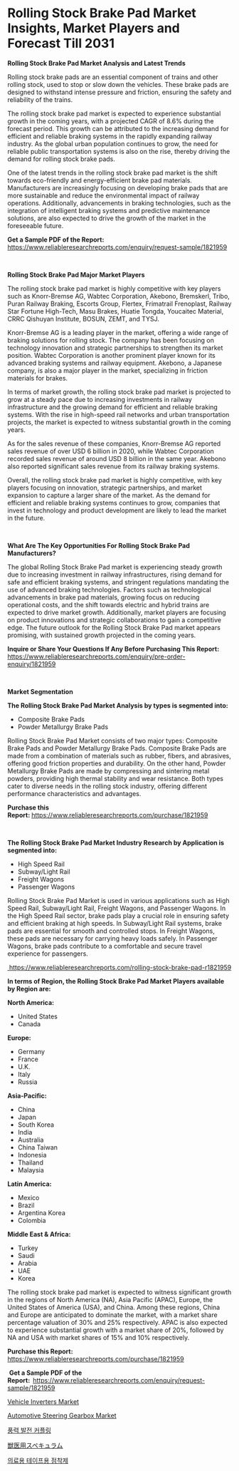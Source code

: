 <p><h1>Rolling Stock Brake Pad Market Insights, Market Players and Forecast Till 2031</h1></p><p><strong>Rolling Stock Brake Pad Market Analysis and Latest Trends</strong></p>
<p><p>Rolling stock brake pads are an essential component of trains and other rolling stock, used to stop or slow down the vehicles. These brake pads are designed to withstand intense pressure and friction, ensuring the safety and reliability of the trains.</p><p>The rolling stock brake pad market is expected to experience substantial growth in the coming years, with a projected CAGR of 8.6% during the forecast period. This growth can be attributed to the increasing demand for efficient and reliable braking systems in the rapidly expanding railway industry. As the global urban population continues to grow, the need for reliable public transportation systems is also on the rise, thereby driving the demand for rolling stock brake pads.</p><p>One of the latest trends in the rolling stock brake pad market is the shift towards eco-friendly and energy-efficient brake pad materials. Manufacturers are increasingly focusing on developing brake pads that are more sustainable and reduce the environmental impact of railway operations. Additionally, advancements in braking technologies, such as the integration of intelligent braking systems and predictive maintenance solutions, are also expected to drive the growth of the market in the foreseeable future.</p></p>
<p><strong>Get a Sample PDF of the Report:&nbsp;</strong> <a href="https://www.reliableresearchreports.com/enquiry/request-sample/1821959">https://www.reliableresearchreports.com/enquiry/request-sample/1821959</a></p>
<p>&nbsp;</p>
<p><strong>Rolling Stock Brake Pad Major Market Players</strong></p>
<p><p>The rolling stock brake pad market is highly competitive with key players such as Knorr-Bremse AG, Wabtec Corporation, Akebono, Bremskerl, Tribo, Puran Railway Braking, Escorts Group, Flertex, Frimatrail Frenoplast, Railway Star Fortune High-Tech, Masu Brakes, Huatie Tongda, Youcaitec Material, CRRC Qishuyan Institute, BOSUN, ZEMT, and TYSJ.</p><p>Knorr-Bremse AG is a leading player in the market, offering a wide range of braking solutions for rolling stock. The company has been focusing on technology innovation and strategic partnerships to strengthen its market position. Wabtec Corporation is another prominent player known for its advanced braking systems and railway equipment. Akebono, a Japanese company, is also a major player in the market, specializing in friction materials for brakes.</p><p>In terms of market growth, the rolling stock brake pad market is projected to grow at a steady pace due to increasing investments in railway infrastructure and the growing demand for efficient and reliable braking systems. With the rise in high-speed rail networks and urban transportation projects, the market is expected to witness substantial growth in the coming years.</p><p>As for the sales revenue of these companies, Knorr-Bremse AG reported sales revenue of over USD 6 billion in 2020, while Wabtec Corporation recorded sales revenue of around USD 8 billion in the same year. Akebono also reported significant sales revenue from its railway braking systems.</p><p>Overall, the rolling stock brake pad market is highly competitive, with key players focusing on innovation, strategic partnerships, and market expansion to capture a larger share of the market. As the demand for efficient and reliable braking systems continues to grow, companies that invest in technology and product development are likely to lead the market in the future.</p></p>
<p>&nbsp;</p>
<p><strong>What Are The Key Opportunities For Rolling Stock Brake Pad Manufacturers?</strong></p>
<p><p>The global Rolling Stock Brake Pad market is experiencing steady growth due to increasing investment in railway infrastructures, rising demand for safe and efficient braking systems, and stringent regulations mandating the use of advanced braking technologies. Factors such as technological advancements in brake pad materials, growing focus on reducing operational costs, and the shift towards electric and hybrid trains are expected to drive market growth. Additionally, market players are focusing on product innovations and strategic collaborations to gain a competitive edge. The future outlook for the Rolling Stock Brake Pad market appears promising, with sustained growth projected in the coming years.</p></p>
<p><strong>Inquire or Share Your Questions If Any Before Purchasing This Report:</strong> <a href="https://www.reliableresearchreports.com/enquiry/pre-order-enquiry/1821959">https://www.reliableresearchreports.com/enquiry/pre-order-enquiry/1821959</a></p>
<p>&nbsp;</p>
<p><strong>Market Segmentation</strong></p>
<p><strong>The Rolling Stock Brake Pad Market Analysis by types is segmented into:</strong></p>
<p><ul><li>Composite Brake Pads</li><li>Powder Metallurgy Brake Pads</li></ul></p>
<p><p>Rolling Stock Brake Pad Market consists of two major types: Composite Brake Pads and Powder Metallurgy Brake Pads. Composite Brake Pads are made from a combination of materials such as rubber, fibers, and abrasives, offering good friction properties and durability. On the other hand, Powder Metallurgy Brake Pads are made by compressing and sintering metal powders, providing high thermal stability and wear resistance. Both types cater to diverse needs in the rolling stock industry, offering different performance characteristics and advantages.</p></p>
<p><strong>Purchase this Report:&nbsp;</strong><a href="https://www.reliableresearchreports.com/purchase/1821959">https://www.reliableresearchreports.com/purchase/1821959</a></p>
<p>&nbsp;</p>
<p><strong>The Rolling Stock Brake Pad Market Industry Research by Application is segmented into:</strong></p>
<p><ul><li>High Speed Rail</li><li>Subway/Light Rail</li><li>Freight Wagons</li><li>Passenger Wagons</li></ul></p>
<p><p>Rolling Stock Brake Pad Market is used in various applications such as High Speed Rail, Subway/Light Rail, Freight Wagons, and Passenger Wagons. In the High Speed Rail sector, brake pads play a crucial role in ensuring safety and efficient braking at high speeds. In Subway/Light Rail systems, brake pads are essential for smooth and controlled stops. In Freight Wagons, these pads are necessary for carrying heavy loads safely. In Passenger Wagons, brake pads contribute to a comfortable and secure travel experience for passengers.</p></p>
<p><a href="https://www.reliableresearchreports.com/rolling-stock-brake-pad-r1821959">&nbsp;https://www.reliableresearchreports.com/rolling-stock-brake-pad-r1821959</a></p>
<p><strong>In terms of Region, the Rolling Stock Brake Pad Market Players available by Region are:</strong></p>
<p>
    <p> <strong> North America: </strong>
        <ul>
            <li>United States</li>
            <li>Canada</li>
        </ul>
        </p> 
    <p> <strong> Europe: </strong>
        <ul>
            <li>Germany</li>
            <li>France</li>
            <li>U.K.</li>
            <li>Italy</li>
            <li>Russia</li>
        </ul>
        </p> 
    <p> <strong> Asia-Pacific: </strong>
        <ul>
            <li>China</li>
            <li>Japan</li>
            <li>South Korea</li>
            <li>India</li>
            <li>Australia</li>
            <li>China Taiwan</li>
            <li>Indonesia</li>
            <li>Thailand</li>
            <li>Malaysia</li>
        </ul>
        </p> 
    <p> <strong> Latin America: </strong>
        <ul>
            <li>Mexico</li>
            <li>Brazil</li>
            <li>Argentina Korea</li>
            <li>Colombia</li>
        </ul>
        </p> 
    <p> <strong> Middle East & Africa: </strong>
        <ul>
            <li>Turkey</li>
            <li>Saudi</li>
            <li>Arabia</li>
            <li>UAE</li>
            <li>Korea</li>
        </ul>
    </p>
    </p>
<p><p>The rolling stock brake pad market is expected to witness significant growth in the regions of North America (NA), Asia Pacific (APAC), Europe, the United States of America (USA), and China. Among these regions, China and Europe are anticipated to dominate the market, with a market share percentage valuation of 30% and 25% respectively. APAC is also expected to experience substantial growth with a market share of 20%, followed by NA and USA with market shares of 15% and 10% respectively.</p></p>
<p><strong>Purchase this Report: </strong><a href="https://www.reliableresearchreports.com/purchase/1821959">https://www.reliableresearchreports.com/purchase/1821959</a></p>
<p>&nbsp;<strong>Get a Sample PDF of the Report:&nbsp;&nbsp;</strong><a href="https://www.reliableresearchreports.com/enquiry/request-sample/1821959">https://www.reliableresearchreports.com/enquiry/request-sample/1821959</a></p>
<p><strong></strong></p>
<p><p><a href="https://github.com/dringals/Market-Research-Report-List-4/blob/main/vehicle-inverters-market.md">Vehicle Inverters Market</a></p><p><a href="https://github.com/lbird53714/Market-Research-Report-List-5/blob/main/automotive-steering-gearbox-market.md">Automotive Steering Gearbox Market</a></p><p><a href="https://github.com/Edwards13Jessica/Market-Research-Report-List-1/blob/main/5099343114941.md">풍력 발전 커플링</a></p><p><a href="https://github.com/ChloeConn27/Market-Research-Report-List-1/blob/main/4402633127864.md">獣医用スペキュラム</a></p><p><a href="https://github.com/rahat-gis/Market-Research-Report-List-1/blob/main/6973445114942.md">의료용 테이프용 점착제</a></p></p>